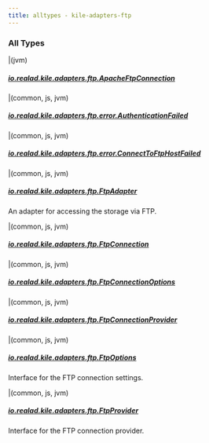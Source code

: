 ```yaml
---
title: alltypes - kile-adapters-ftp
---
```


### All Types

|(jvm)

##### [io.realad.kile.adapters.ftp.ApacheFtpConnection](../io.realad.kile.adapters.ftp/-apache-ftp-connection/index.html)


|(common, js, jvm)

##### [io.realad.kile.adapters.ftp.error.AuthenticationFailed](../io.realad.kile.adapters.ftp.error/-authentication-failed/index.html)


|(common, js, jvm)

##### [io.realad.kile.adapters.ftp.error.ConnectToFtpHostFailed](../io.realad.kile.adapters.ftp.error/-connect-to-ftp-host-failed/index.html)


|(common, js, jvm)

##### [io.realad.kile.adapters.ftp.FtpAdapter](../io.realad.kile.adapters.ftp/-ftp-adapter/index.html)

An adapter for accessing the storage via FTP.


|(common, js, jvm)

##### [io.realad.kile.adapters.ftp.FtpConnection](../io.realad.kile.adapters.ftp/-ftp-connection/index.html)


|(common, js, jvm)

##### [io.realad.kile.adapters.ftp.FtpConnectionOptions](../io.realad.kile.adapters.ftp/-ftp-connection-options/index.html)


|(common, js, jvm)

##### [io.realad.kile.adapters.ftp.FtpConnectionProvider](../io.realad.kile.adapters.ftp/-ftp-connection-provider/index.html)


|(common, js, jvm)

##### [io.realad.kile.adapters.ftp.FtpOptions](../io.realad.kile.adapters.ftp/-ftp-options/index.html)

Interface for the FTP connection settings.


|(common, js, jvm)

##### [io.realad.kile.adapters.ftp.FtpProvider](../io.realad.kile.adapters.ftp/-ftp-provider/index.html)

Interface for the FTP connection provider.


